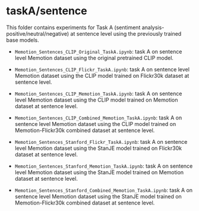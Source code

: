 # taskA/sentence

This folder contains experiments for Task A (sentiment analysis- positive/neutral/negative) at sentence level using the previously trained base models.

* `Memotion_Sentences_CLIP_Original_TaskA.ipynb`: task A on sentence level Memotion dataset using the original pretrained CLIP model.

* `Memotion_Sentences_CLIP_Flickr_TaskA.ipynb`: task A on sentence level Memotion dataset using the CLIP model trained on Flickr30k dataset at sentence level.

* `Memotion_Sentences_CLIP_Memotion_TaskA.ipynb`: task A on sentence level Memotion dataset using the CLIP model trained on Memotion dataset at sentence level.

* `Memotion_Sentences_CLIP_Combined_Memotion_TaskA.ipynb`: task A on sentence level Memotion dataset using the CLIP model trained on Memotion-Flickr30k combined dataset at sentence level.

* `Memotion_Sentences_Stanford_Flickr_TaskA.ipynb`: task A on sentence level Memotion dataset using the StanJE model trained on Flickr30k dataset at sentence level.

* `Memotion_Sentences_Stanford_Memotion_TaskA.ipynb`: task A on sentence level Memotion dataset using the StanJE model trained on Memotion dataset at sentence level.

* `Memotion_Sentences_Stanford_Combined_Memotion_TaskA.ipynb`: task A on sentence level Memotion dataset using the StanJE model trained on Memotion-Flickr30k combined dataset at sentence level.


# 